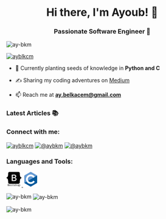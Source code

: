 <!-- Your Awesome GitHub Profile README -->

<!-- Header Section -->
<h1 align="center">Hi there, I'm Ayoub! 👋</h1>
<h3 align="center">Passionate Software Engineer 🚀</h3>

<!-- Profile Views Counter -->
<p align="left"> <img src="https://komarev.com/ghpvc/?username=ay-bkm&label=Profile%20views&color=0e75b6&style=flat" alt="ay-bkm" /> </p>

<!-- Social Media Links -->
<p align="left"> 
  <a href="https://twitter.com/ayblkcm" target="blank">
    <img src="https://img.shields.io/twitter/follow/ayblkcm?logo=twitter&style=for-the-badge" alt="ayblkcm" />
  </a> 
</p>

<!-- Intro Section -->
- 🌱 Currently planting seeds of knowledge in **Python and C**

- ✍️ Sharing my coding adventures on [Medium](https://aybkm.medium.com)

- 📫 Reach me at **ay.belkacem@gmail.com**

<!-- Blogs Section -->
### Latest Articles 📚
<!-- BLOG-POST-LIST:START -->
<!-- BLOG-POST-LIST:END -->

<!-- Connect Section -->
<h3 align="left">Connect with me:</h3>
<p align="left">
  <a href="https://twitter.com/ayblkcm" target="blank"><img align="center" src="https://raw.githubusercontent.com/rahuldkjain/github-profile-readme-generator/master/src/images/icons/Social/twitter.svg" alt="ayblkcm" height="30" width="40" /></a>
  <a href="https://instagram.com/@aybkm" target="blank"><img align="center" src="https://raw.githubusercontent.com/rahuldkjain/github-profile-readme-generator/master/src/images/icons/Social/instagram.svg" alt="@aybkm" height="30" width="40" /></a>
  <a href="https://medium.com/@aybkm" target="blank"><img align="center" src="https://raw.githubusercontent.com/rahuldkjain/github-profile-readme-generator/master/src/images/icons/Social/medium.svg" alt="@aybkm" height="30" width="40" /></a>
</p>

<!-- Skills Section -->
<h3 align="left">Languages and Tools:</h3>
<p align="left"> 
  <a href="https://getbootstrap.com" target="_blank" rel="noreferrer"> <img src="https://raw.githubusercontent.com/devicons/devicon/master/icons/bootstrap/bootstrap-plain-wordmark.svg" alt="bootstrap" width="40" height="40"/> </a> 
  <a href="https://www.cprogramming.com/" target="_blank" rel="noreferrer"> <img src="https://raw.githubusercontent.com/devicons/devicon/master/icons/c/c-original.svg" alt="c" width="40" height="40"/> </a>
  <!-- Add more icons and links for your skills -->
</p>

<!-- Stats Section -->
<p><img align="left" src="https://github-readme-stats.vercel.app/api/top-langs?username=ay-bkm&show_icons=true&locale=en&layout=compact" alt="ay-bkm" /></p>

<p>&nbsp;<img align="center" src="https://github-readme-stats.vercel.app/api?username=ay-bkm&show_icons=true&locale=en" alt="ay-bkm" /></p>

<p><img align="center" src="https://github-readme-streak-stats.herokuapp.com/?user=ay-bkm&" alt="ay-bkm" /></p>
